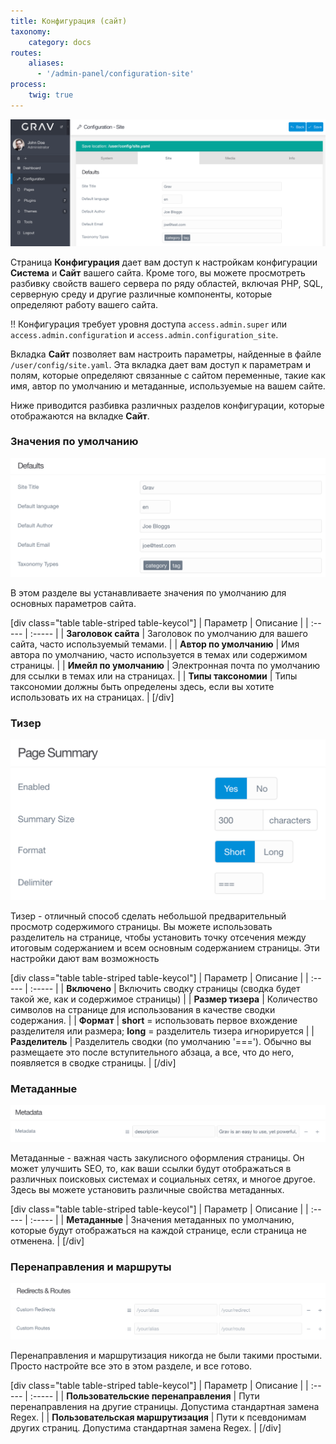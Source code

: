 ```yaml
---
title: Конфигурация (сайт)
taxonomy:
    category: docs
routes:
    aliases:
      - '/admin-panel/configuration-site'
process:
    twig: true
---
```


![Конфигурация админки](configuration-site.png?width=2532&classes=shadow)

Страница **Конфигурация** дает вам доступ к настройкам конфигурации **Система** и **Сайт** вашего сайта. Кроме того, вы можете просмотреть разбивку свойств вашего сервера по ряду областей, включая PHP, SQL, серверную среду и другие различные компоненты, которые определяют работу вашего сайта.

!! Конфигурация требует уровня доступа `access.admin.super` или `access.admin.configuration` и `access.admin.configuration_site`.

Вкладка **Сайт** позволяет вам настроить параметры, найденные в файле `/user/config/site.yaml`. Эта вкладка дает вам доступ к параметрам и полям, которые определяют связанные с сайтом переменные, такие как имя, автор по умолчанию и метаданные, используемые на вашем сайте.

Ниже приводится разбивка различных разделов конфигурации, которые отображаются на вкладке **Сайт**.

### Значения по умолчанию

![Конфигурация админки](configuration-site-defaults.png?width=1664&classes=shadow)

В этом разделе вы устанавливаете значения по умолчанию для основных параметров сайта.

[div class="table table-striped table-keycol"]
| Параметр                | Описание                                                                                   |
| :-----                  | :-----                                                                                     |
| **Заголовок сайта**     | Заголовок по умолчанию для вашего сайта, часто используемый темами.                        |
| **Автор по умолчанию**  | Имя автора по умолчанию, часто используется в темах или содержимом страницы.               |
| **Имейл по умолчанию**  | Электронная почта по умолчанию для ссылки в темах или на страницах.                        |
| **Типы таксономии**     | Типы таксономии должны быть определены здесь, если вы хотите использовать их на страницах. |
[/div]

### Тизер

![Конфигурация админки](configuration-site-page.png?width=1034&classes=shadow)

Тизер - отличный способ сделать небольшой предварительный просмотр содержимого страницы. Вы можете использовать разделитель на странице, чтобы установить точку отсечения между итоговым содержанием и всем основным содержанием страницы. Эти настройки дают вам возможность


[div class="table table-striped table-keycol"]
| Параметр           | Описание                                                                                                                                         |
| :-----             | :-----                                                                                                                                           |
| **Включено**       | Включить сводку страницы (сводка будет такой же, как и содержимое страницы)                                                                      |
| **Размер тизера**  | Количество символов на странице для использования в качестве сводки содержания.                                                                  |
| **Формат**         | **short** = использовать первое вхождение разделителя или размера; **long** = разделитель тизера игнорируется                                    |
| **Разделитель**    | Разделитель сводки (по умолчанию '==='). Обычно вы размещаете это после вступительного абзаца, а все, что до него, появляется в сводке страницы. |
[/div]

### Метаданные

![Конфигурация админки](configuration-site-metadata.png?width=1896&classes=shadow)

Метаданные - важная часть закулисного оформления страницы. Он может улучшить SEO, то, как ваши ссылки будут отображаться в различных поисковых системах и социальных сетях, и многое другое. Здесь вы можете установить различные свойства метаданных.

[div class="table table-striped table-keycol"]
| Параметр       | Описание                                                                                                    |
| :-----         | :-----                                                                                                      |
| **Метаданные** | Значения метаданных по умолчанию, которые будут отображаться на каждой странице, если страница не отменена. |
[/div]

### Перенаправления и маршруты

![Конфигурация админки](configuration-site-redirects.png?width=1888&classes=shadow)

Перенаправления и маршрутизация никогда не были такими простыми. Просто настройте все это в этом разделе, и все готово.

[div class="table table-striped table-keycol"]
| Параметр                             | Описание                                                                     |
| :-----                               | :-----                                                                       |
| **Пользовательские перенаправления** | Пути перенаправления на другие страницы. Допустима стандартная замена Regex. |
| **Пользовательская маршрутизация**   | Пути к псевдонимам других страниц. Допустима стандартная замена Regex.       |
[/div]
